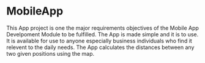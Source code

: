 # MobileApp
This App project is one the major requirements  objectives of the Mobile App Develpoment Module to be fulfilled.
The App is made simple and it is to use.
It is available for use to anyone especially business individuals who find it relevent to the daily needs.
The App calculates the distances between any two given positions using the map.
